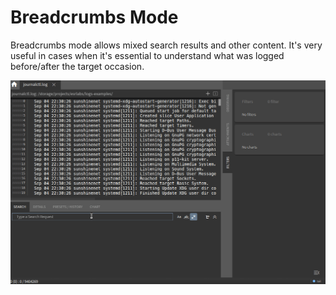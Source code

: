 # Breadcrumbs Mode

Breadcrumbs mode allows mixed search results and other content. It's very useful in cases when it's essential to understand what was logged before/after the target occasion.

![Breadcrumbs mode](./breadcrumbs.gif)
